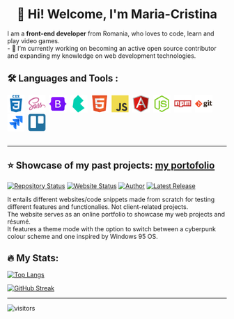 <h1 align="center">👋 Hi! Welcome, I'm Maria-Cristina</h1>
I am a <strong>front-end developer</strong> from Romania, who loves to code, learn and play video games. <br />
- 🌱  I’m currently working on becoming an active open source contributor and expanding my knowledge on web development technologies.

## :hammer_and_wrench: Languages and Tools :
<div>
  <img src="https://github.com/devicons/devicon/blob/master/icons/css3/css3-plain-wordmark.svg"  title="CSS3" alt="CSS" width="40" height="40"/>&nbsp;  
  <img src="https://github.com/devicons/devicon/blob/master/icons/sass/sass-original.svg"  title="SASS" alt="SASS" width="40" height="40"/>&nbsp;
  <img src="https://github.com/devicons/devicon/blob/master/icons/bootstrap/bootstrap-original.svg" title="Bootstrap" alt="Bootstrap" width="40" height="40"/>&nbsp;
  <img src="https://github.com/devicons/devicon/blob/master/icons/bulma/bulma-plain.svg" title="Bulma" alt="Bulma" width="40" height="40"/>&nbsp;
  <img src="https://github.com/devicons/devicon/blob/master/icons/html5/html5-original.svg" title="HTML5" alt="HTML" width="40" height="40"/>&nbsp;
  <img src="https://github.com/devicons/devicon/blob/master/icons/javascript/javascript-original.svg" title="JavaScript" alt="JavaScript" width="40" height="40"/>&nbsp;
  <img src="https://github.com/devicons/devicon/blob/master/icons/angularjs/angularjs-original.svg" title="Angular" alt="Angular" width="40" height="40"/>&nbsp;
  <img src="https://github.com/devicons/devicon/blob/master/icons/nodejs/nodejs-original.svg" title="NodeJS" alt="NodeJS" width="40" height="40"/>&nbsp;
  <img src="https://github.com/devicons/devicon/blob/master/icons/npm/npm-original-wordmark.svg" title="NPM" alt="NPM" width="40" height="40"/>&nbsp;
  <img src="https://github.com/devicons/devicon/blob/master/icons/git/git-original-wordmark.svg" title="Git" **alt="Git" width="40" height="40"/>&nbsp;
  <img src="https://github.com/devicons/devicon/blob/master/icons/jira/jira-original.svg" title="Jira" alt="Jira" width="40" height="40"/>&nbsp;
  <img src="https://github.com/devicons/devicon/blob/master/icons/trello/trello-plain.svg" title="Trello" alt="Trello" width="40" height="40"/>&nbsp;
</div>
<br />
<hr />

## :star: Showcase of my past projects: [**my portofolio**](https://maria-cristinaiosub.vercel.app/#projects)

[![Repository Status](https://img.shields.io/badge/Repository%20Status-Maintained-dark%20green.svg)](https://github.com/mariacristinaI/mariacristinaI)
[![Website Status](https://img.shields.io/badge/Website%20Status-Online-green)](https://mariacristinai.github.io/mariacristinaI)
[![Author](https://img.shields.io/badge/Author-Maria%20Cristina%20Iosub-blue.svg)](https://github.com/mariacristinaI)
[![Latest Release](https://img.shields.io/badge/Latest%20Release-20%20October%202022-yellow.svg)](https://github.com/mariacristinaI?tab=repositories)

It entails different websites/code snippets made from scratch for testing different features and functionalies. Not client-related projects.
<br />
The website serves as an online portfolio to showcase my web projects and résumé. <br />
It features a theme mode with the option to switch between a cyberpunk colour scheme and one inspired by Windows 95 OS.

## :fire: My Stats:
[![Top Langs](https://github-readme-stats.vercel.app/api/top-langs/?username=mariacristinaI&layout=compact&title_color=14c1c1&text_color=0D0D0D)](https://github.com/mariacristinaI/github-readme-stats)

[![GitHub Streak](https://github-readme-streak-stats.herokuapp.com/?user=mariacristinaI&text_color=0D0D0D&ring=B70E91&currStreakLabel=14c1c1)](https://git.io/streak-stats)

<hr />

![visitors](https://visitor-badge.glitch.me/badge?page_id=mariacristinaI/mariacristinaI)